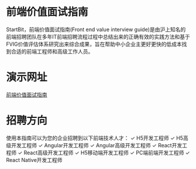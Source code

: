 # 前端价值面试指南
StartBit，前端价值面试指南(Front end value interview guide)是由沪上知名的前端招聘团队在多年IT前端招聘流程过程中总结出来的正确有效的实践方法和基于FVIG价值评估体系研究出来综合成果，旨在帮助中小企业主更好更快的低成本找到合适的前端工程师和高级工作人员。
# 演示网址
[前端价值面试指南](https://startbit.herokuapp.com/)  
  
# 招聘方向
使用本指南可以为您的企业招聘到以下前端技术人才：
  &check; H5开发工程师
  &check; H5高级开发工程师
  &check; Angular开发工程师
  &check; Angular高级开发工程师
  &check; React开发工程师
  &check; React高级开发工程师
  &check; H5移动端开发工程师
  &check; PC端前端开发工程师
  &check; React Native开发工程师  
